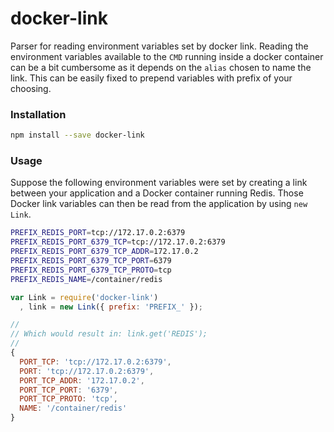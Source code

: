 # docker-link

Parser for reading environment variables set by docker link. Reading the
environment variables available to the `CMD` running inside a docker container
can be a bit cumbersome as it depends on the `alias` chosen to name the link.
This can be easily fixed to prepend variables with prefix of your choosing.

### Installation

```bash
npm install --save docker-link
```

### Usage

Suppose the following environment variables were set by creating a link
between your application and a Docker container running Redis. Those Docker
link variables can then be read from the application by using `new Link`.

```bash
PREFIX_REDIS_PORT=tcp://172.17.0.2:6379
PREFIX_REDIS_PORT_6379_TCP=tcp://172.17.0.2:6379
PREFIX_REDIS_PORT_6379_TCP_ADDR=172.17.0.2
PREFIX_REDIS_PORT_6379_TCP_PORT=6379
PREFIX_REDIS_PORT_6379_TCP_PROTO=tcp
PREFIX_REDIS_NAME=/container/redis
```

```js
var Link = require('docker-link')
  , link = new Link({ prefix: 'PREFIX_' });

//
// Which would result in: link.get('REDIS');
//
{
  PORT_TCP: 'tcp://172.17.0.2:6379',
  PORT: 'tcp://172.17.0.2:6379',
  PORT_TCP_ADDR: '172.17.0.2',
  PORT_TCP_PORT: '6379',
  PORT_TCP_PROTO: 'tcp',
  NAME: '/container/redis'
}
```
